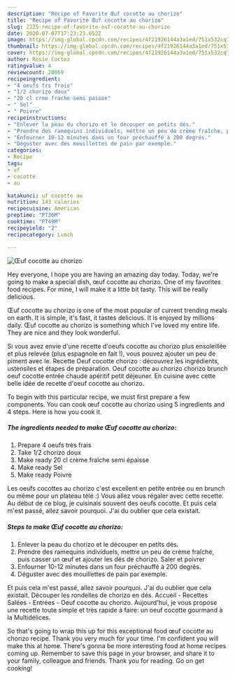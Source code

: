 ```yaml
---
description: "Recipe of Favorite Œuf cocotte au chorizo"
title: "Recipe of Favorite Œuf cocotte au chorizo"
slug: 2225-recipe-of-favorite-ouf-cocotte-au-chorizo
date: 2020-07-07T17:23:23.652Z
image: https://img-global.cpcdn.com/recipes/4f21926144a3a1ed/751x532cq70/oeuf-cocotte-au-chorizo-photo-principale-de-la-recette.jpg
thumbnail: https://img-global.cpcdn.com/recipes/4f21926144a3a1ed/751x532cq70/oeuf-cocotte-au-chorizo-photo-principale-de-la-recette.jpg
cover: https://img-global.cpcdn.com/recipes/4f21926144a3a1ed/751x532cq70/oeuf-cocotte-au-chorizo-photo-principale-de-la-recette.jpg
author: Rosie Cortez
ratingvalue: 4
reviewcount: 20069
recipeingredient:
- "4 oeufs trs frais"
- "1/2 chorizo doux"
- "20 cl crme frache semi paisse"
- " Sel"
- " Poivre"
recipeinstructions:
- "Enlever la peau du chorizo et le découper en petits dés."
- "Prendre des ramequins individuels, mettre un peu de crème fraîche, puis casser un œuf et ajouter les dés de chorizo. Saler et poivrer"
- "Enfourner 10-12 minutes dans un four préchauffé à 200 degrés."
- "Déguster avec des mouillettes de pain par exemple."
categories:
- Recipe
tags:
- uf
- cocotte
- au

katakunci: uf cocotte au 
nutrition: 143 calories
recipecuisine: American
preptime: "PT36M"
cooktime: "PT49M"
recipeyield: "2"
recipecategory: Lunch

---
```



![Œuf cocotte au chorizo](https://img-global.cpcdn.com/recipes/4f21926144a3a1ed/751x532cq70/oeuf-cocotte-au-chorizo-photo-principale-de-la-recette.jpg)

Hey everyone, I hope you are having an amazing day today. Today, we're going to make a special dish, œuf cocotte au chorizo. One of my favorites food recipes. For mine, I will make it a little bit tasty. This will be really delicious.

Œuf cocotte au chorizo is one of the most popular of current trending meals on earth. It is simple, it's fast, it tastes delicious. It is enjoyed by millions daily. Œuf cocotte au chorizo is something which I've loved my entire life. They are nice and they look wonderful.

Si vous avez envie d&#39;une recette d&#39;oeufs cocotte au chorizo plus ensoleillée et plus relevée (plus espagnole en fait !), vous pouvez ajouter un peu de piment avec le. Recette Oeuf cocotte chorizo : découvrez les ingrédients, ustensiles et étapes de préparation. Oeuf cocotte au chorizo chorizo brunch oeuf cocotte entrée chaude apéritif petit déjeuner. En cuisine avec cette belle idée de recette d&#39;oeuf cocotte au chorizo.


To begin with this particular recipe, we must first prepare a few components. You can cook œuf cocotte au chorizo using 5 ingredients and 4 steps. Here is how you cook it.

<!--inarticleads1-->

##### The ingredients needed to make Œuf cocotte au chorizo:

1. Prepare 4 oeufs très frais
1. Take 1/2 chorizo doux
1. Make ready 20 cl crème fraîche semi épaisse
1. Make ready  Sel
1. Make ready  Poivre


Les oeufs cocottes au chorizo c&#39;est excellent en petite entrée ou en brunch ou même pour un plateau télé :) Vous allez vous régaler avec cette recette. Au début de ce blog, je cuisinais souvent des oeufs cocotte. Et puis cela m&#39;est passé, allez savoir pourquoi. J&#39;ai du oublier que cela existait. 

<!--inarticleads2-->

##### Steps to make Œuf cocotte au chorizo:

1. Enlever la peau du chorizo et le découper en petits dés.
1. Prendre des ramequins individuels, mettre un peu de crème fraîche, puis casser un œuf et ajouter les dés de chorizo. Saler et poivrer
1. Enfourner 10-12 minutes dans un four préchauffé à 200 degrés.
1. Déguster avec des mouillettes de pain par exemple.


Et puis cela m&#39;est passé, allez savoir pourquoi. J&#39;ai du oublier que cela existait. Découper les rondelles de chorizo en dés. Accueil - Recettes Salées - Entrées - Oeuf cocotte au chorizo. Aujourd&#39;hui, je vous propose une recette toute simple et très rapide à faire: un oeuf cocotte gourmand à la Multidélices. 

So that's going to wrap this up for this exceptional food œuf cocotte au chorizo recipe. Thank you very much for your time. I'm confident you will make this at home. There's gonna be more interesting food at home recipes coming up. Remember to save this page in your browser, and share it to your family, colleague and friends. Thank you for reading. Go on get cooking!

